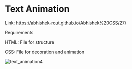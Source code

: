 # Text Animation

Link: https://abhishek-rout.github.io/Abhishek%20CSS/27/

Requirements

HTML: File for structure

CSS: File for decoration and animation

![text_animation4](https://user-images.githubusercontent.com/64718836/88934420-39867400-d29e-11ea-9c27-00ecd8181a1f.png)
